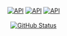 <p align="center">
  <a href="https://devlibrary.withgoogle.com/authors/seyoungcho2"><img alt="API" src="https://img.shields.io/badge/Google%20DevLibrary-Seyoung%20Cho-orange?style=flat&logo=android"/></a>
  <a href="https://kotlinworld.com"><img alt="API" src="https://img.shields.io/badge/Blog-Seyoung's%20Kotlin%20World-blue?style=flat&logo=tistory"/></a>
    <a href="https://www.linkedin.com/in/seyoungcho/"><img alt="API" src="https://img.shields.io/badge/LinkedIn-SeyoungCho-blue?style=flat&logo=linkedin"/></a>
  <br><br>
  <a href="https://github.com/seyoungcho2"><img alt="GitHub Status" src="https://github-readme-stats.vercel.app/api?username=seyoungcho2&hide=contribs&show_icons=true&include_all_commits=true&count_private=true"/></a>
</p>

<!--
**seyoungcho2/seyoungcho2** is a ✨ _special_ ✨ repository because its `README.md` (this file) appears on your GitHub profile.

Here are some ideas to get you started:

- 🔭 I’m currently working on ...
- 🌱 I’m currently learning ...
- 👯 I’m looking to collaborate on ...
- 🤔 I’m looking for help with ...
- 💬 Ask me about ...
- 📫 How to reach me: ...
- 😄 Pronouns: ...
- ⚡ Fun fact: ...
-->
